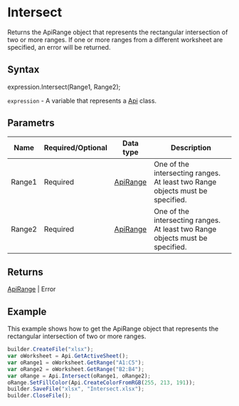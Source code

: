 # Intersect

Returns the ApiRange object that represents the rectangular intersection of two or more ranges. If one or more ranges from a different worksheet are specified, an error will be returned.

## Syntax

expression.Intersect(Range1, Range2);

`expression` - A variable that represents a [Api](../Api.md) class.

## Parametrs

| **Name** | **Required/Optional** | **Data type** | **Description** |
| ------------- | ------------- | ------------- | ------------- |
| Range1 | Required | [ApiRange](../../ApiRange/ApiRange.md) | One of the intersecting ranges. At least two Range objects must be specified. |
| Range2 | Required | [ApiRange](../../ApiRange/ApiRange.md) | One of the intersecting ranges. At least two Range objects must be specified. |

## Returns

[ApiRange](../../ApiRange/ApiRange.md) &#124; Error

## Example

This example shows how to get the ApiRange object that represents the rectangular intersection of two or more ranges.

```javascript
builder.CreateFile("xlsx");
var oWorksheet = Api.GetActiveSheet();
var oRange1 = oWorksheet.GetRange("A1:C5");
var oRange2 = oWorksheet.GetRange("B2:B4");
var oRange = Api.Intersect(oRange1, oRange2);
oRange.SetFillColor(Api.CreateColorFromRGB(255, 213, 191));
builder.SaveFile("xlsx", "Intersect.xlsx");
builder.CloseFile();
```